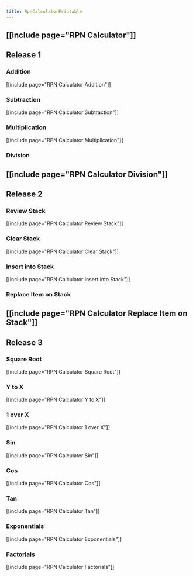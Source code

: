 ```yaml
---
title: RpnCalculatorPrintable
---
```

[[include page="RPN Calculator"]]
----
## Release 1
### Addition
[[include page="RPN Calculator Addition"]]
### Subtraction
[[include page="RPN Calculator Subtraction"]]
### Multiplication
[[include page="RPN Calculator Multiplication"]]
### Division
[[include page="RPN Calculator Division"]]
----
## Release 2
### Review Stack
[[include page="RPN Calculator Review Stack"]]
### Clear Stack
[[include page="RPN Calculator Clear Stack"]]
### Insert into Stack
[[include page="RPN Calculator Insert into Stack"]]
### Replace Item on Stack
[[include page="RPN Calculator Replace Item on Stack"]]
----
## Release 3
### Square Root
[[include page="RPN Calculator Square Root"]]
### Y to X
[[include page="RPN Calculator Y to X"]]
### 1 over X
[[include page="RPN Calculator 1 over X"]]
### Sin
[[include page="RPN Calculator Sin"]]
### Cos
[[include page="RPN Calculator Cos"]]
### Tan
[[include page="RPN Calculator Tan"]]
### Exponentials
[[include page="RPN Calculator Exponentials"]]
### Factorials
[[include page="RPN Calculator Factorials"]]
